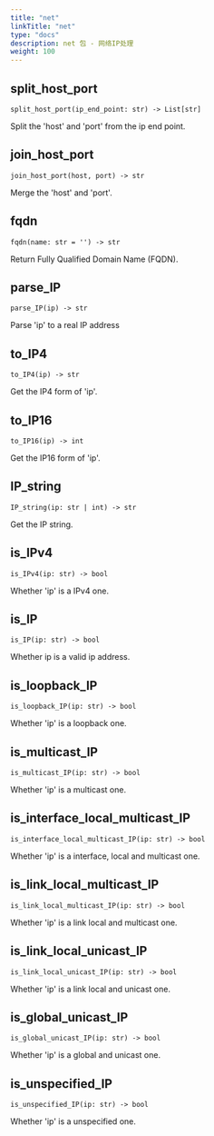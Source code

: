 ```yaml
---
title: "net"
linkTitle: "net"
type: "docs"
description: net 包 - 网络IP处理
weight: 100
---
```


## split_host_port

`split_host_port(ip_end_point: str) -> List[str]`

Split the 'host' and 'port' from the ip end point.

## join_host_port

`join_host_port(host, port) -> str`

Merge the 'host' and 'port'.

## fqdn

`fqdn(name: str = '') -> str`

Return Fully Qualified Domain Name (FQDN).

## parse_IP

`parse_IP(ip) -> str`

Parse 'ip' to a real IP address

## to_IP4

`to_IP4(ip) -> str`

Get the IP4 form of 'ip'.

## to_IP16

`to_IP16(ip) -> int`

Get the IP16 form of 'ip'.

## IP_string

`IP_string(ip: str | int) -> str`

Get the IP string.

## is_IPv4

`is_IPv4(ip: str) -> bool`

Whether 'ip' is a IPv4 one.

## is_IP

`is_IP(ip: str) -> bool`

Whether ip is a valid ip address.

## is_loopback_IP

`is_loopback_IP(ip: str) -> bool`

Whether 'ip' is a loopback one.

## is_multicast_IP

`is_multicast_IP(ip: str) -> bool`

Whether 'ip' is a multicast one.

## is_interface_local_multicast_IP

`is_interface_local_multicast_IP(ip: str) -> bool`

Whether 'ip' is a interface, local and multicast one.

## is_link_local_multicast_IP

`is_link_local_multicast_IP(ip: str) -> bool`

Whether 'ip' is a link local and multicast one.

## is_link_local_unicast_IP

`is_link_local_unicast_IP(ip: str) -> bool`

Whether 'ip' is a link local and unicast one.

## is_global_unicast_IP

`is_global_unicast_IP(ip: str) -> bool`

Whether 'ip' is a global and unicast one.

## is_unspecified_IP

`is_unspecified_IP(ip: str) -> bool`

Whether 'ip' is a unspecified one.
